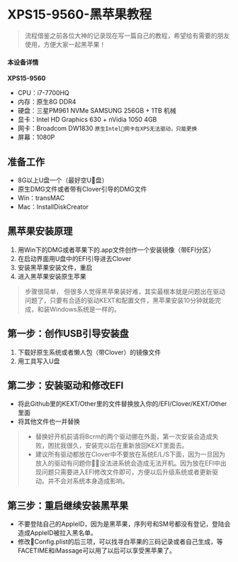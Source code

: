 # XPS15-9560-黑苹果教程

>流程借鉴之前各位大神的记录现在写一篇自己的教程，希望给有需要的朋友使用，方便大家一起黑苹果！

#### 本设备详情

**XPS15-9560**
- CPU：i7-7700HQ
- 内存：原生8G DDR4
- 硬盘：三星PM961 NVMe SAMSUNG 256GB + 1TB 机械
- 显卡：Intel HD Graphics 630 + nVidia 1050 4GB
- 网卡：Broadcom DW1830 `原生Intel网卡在XPS无法驱动，只能更换`
- 屏幕：1080P

## 准备工作
- 8G以上U盘一个（最好空U盘）
- 原生DMG文件或者带有Clover引导的DMG文件
- Win：transMAC
- Mac：InstallDiskCreator

## 黑苹果安装原理
1. 用Win下的DMG或者苹果下的.app文件创作一个安装镜像（带EFI分区）
2. 在启动界面用U盘中的EFI引导进去Clover
3. 安装黑苹果安装文件，重启
4. 进入黑苹果安装原生苹果

> 步骤很简单， 但很多人觉得黑苹果装好难，其实最根本就是问题出在驱动问题了，只要有合适的驱动KEXT和配置文件，黑苹果安装10分钟就能完成，和装Windows系统是一样的。

## 第一步：创作USB引导安装盘
1. 下载好原生系统或者懒人包（带Clover）的镜像文件
2. 用工具写入U盘

## 第二步：安装驱动和修改EFI
- 将此Github里的KEXT/Other里的文件替换放入你的/EFI/Clover/KEXT/Other里面
- 将其他文件也一并替换

> - 替换好开机前请将Bcrm的两个驱动挪在外面，第一次安装会造成失败，困扰我很久，安装完以后在重新放回KEXT里面去。
> - 建议所有驱动都放在Clover中不要放在系统E/L/S下面，因为一旦因为放入的驱动有问题你没法进系统会造成无法开机。因为放在EFI中出现问题只需要进入EFI修改文件即可，方便以后升级系统或者更新驱动。并不会对系统本身造成影响。

## 第三步：重启继续安装黑苹果
- 不要登陆自己的AppleID，因为是黑苹果，序列号和SM号都没有登记，登陆会造成AppleID被拉入黑名单。
- 修改Config.plist的后三项，可以找寻白苹果的三码记录或者自己生成，等FACETIME和iMassage可以用了以后可以享受黑苹果了。
